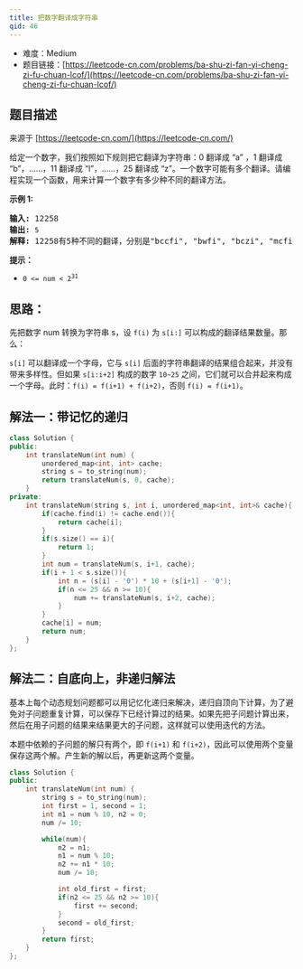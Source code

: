 ```yaml
---
title: 把数字翻译成字符串
qid: 46
---
```



- 难度：Medium
- 题目链接：[https://leetcode-cn.com/problems/ba-shu-zi-fan-yi-cheng-zi-fu-chuan-lcof/](https://leetcode-cn.com/problems/ba-shu-zi-fan-yi-cheng-zi-fu-chuan-lcof/)


## 题目描述

来源于 [https://leetcode-cn.com/](https://leetcode-cn.com/)

<p>给定一个数字，我们按照如下规则把它翻译为字符串：0 翻译成 &ldquo;a&rdquo; ，1 翻译成 &ldquo;b&rdquo;，&hellip;&hellip;，11 翻译成 &ldquo;l&rdquo;，&hellip;&hellip;，25 翻译成 &ldquo;z&rdquo;。一个数字可能有多个翻译。请编程实现一个函数，用来计算一个数字有多少种不同的翻译方法。</p>



<p><strong>示例 1:</strong></p>

<pre><strong>输入:</strong> 12258
<strong>输出:</strong> <code>5
</code><strong>解释:</strong> 12258有5种不同的翻译，分别是&quot;bccfi&quot;, &quot;bwfi&quot;, &quot;bczi&quot;, &quot;mcfi&quot;和&quot;mzi&quot;</pre>



<p><strong>提示：</strong></p>

<ul>
	<li><code>0 &lt;= num &lt; 2<sup>31</sup></code></li>
</ul>


## 思路：

先把数字 num 转换为字符串 s，设 `f(i)` 为 `s[i:]` 可以构成的翻译结果数量。那么：

`s[i]` 可以翻译成一个字母，它与 `s[i]` 后面的字符串翻译的结果组合起来，并没有带来多样性。但如果 `s[i:i+2]` 构成的数字 `10~25` 之间，它们就可以合并起来构成一个字母。此时：`f(i) = f(i+1) + f(i+2)`，否则 `f(i) = f(i+1)`。


## 解法一：带记忆的递归

```c++
class Solution {
public:
    int translateNum(int num) {
		unordered_map<int, int> cache;
        string s = to_string(num);
        return translateNum(s, 0, cache);
    }
private:
    int translateNum(string s, int i, unordered_map<int, int>& cache){
        if(cache.find(i) != cache.end()){
            return cache[i];
        }
        if(s.size() == i){
            return 1;
        }
        int num = translateNum(s, i+1, cache);
        if(i + 1 < s.size()){
            int n = (s[i] - '0') * 10 + (s[i+1] - '0');
            if(n <= 25 && n >= 10){
                num += translateNum(s, i+2, cache);
            }
        }
        cache[i] = num;
        return num;
    }
};
```


## 解法二：自底向上，非递归解法

基本上每个动态规划问题都可以用记忆化递归来解决，递归自顶向下计算，为了避免对子问题重复计算，可以保存下已经计算过的结果。如果先把子问题计算出来，然后在用子问题的结果来结果更大的子问题，这样就可以使用迭代的方法。

本题中依赖的子问题的解只有两个，即 `f(i+1)` 和 `f(i+2)`，因此可以使用两个变量保存这两个解。产生新的解以后，再更新这两个变量。

```c++
class Solution {
public:
    int translateNum(int num) {
        string s = to_string(num);
        int first = 1, second = 1;
        int n1 = num % 10, n2 = 0;
        num /= 10;

        while(num){
            n2 = n1;
            n1 = num % 10;
            n2 += n1 * 10;
            num /= 10;

            int old_first = first;
            if(n2 <= 25 && n2 >= 10){
                first += second; 
            }
            second = old_first;
        }   
        return first;
    }
};
```
